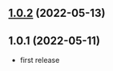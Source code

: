 ## [1.0.2](https://github.com/purocean/yank-note-extension/compare/extension-drawio-1.0.1...extension-drawio-1.0.2) (2022-05-13)



## 1.0.1 (2022-05-11)

* first release
